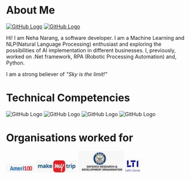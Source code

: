 # About Me
[![GitHub Logo](linkedin.ico)](https://www.linkedin.com/in/nehanarang83/) [![GitHub Logo](instagram.ico)](https://www.instagram.com/neha.narang83/)

Hi! I am Neha Narang, a software developer. I am a Machine Learning and NLP(Natural Language Processing) enthusiast and exploring the possibilities of AI implementation in different businesses. I, previously, worked on .Net framework, RPA (Robotic Processing Automation) and, Python. 


I am a strong believer of <i> "Sky is the limit!"</i>

# Technical Competencies
![GitHub Logo](python.ico) ![GitHub Logo](artificialintelligence.ico) ![GitHub Logo](sql.ico) ![GitHub Logo](dotnet.ico)

# Organisations worked for
![GitHub Logo](Ameri100.jpg) ![GitHub Logo](MMT1.jpg) ![GitHub Logo](DRDO.jpg) ![GitHub Logo](LTI.jpg)



